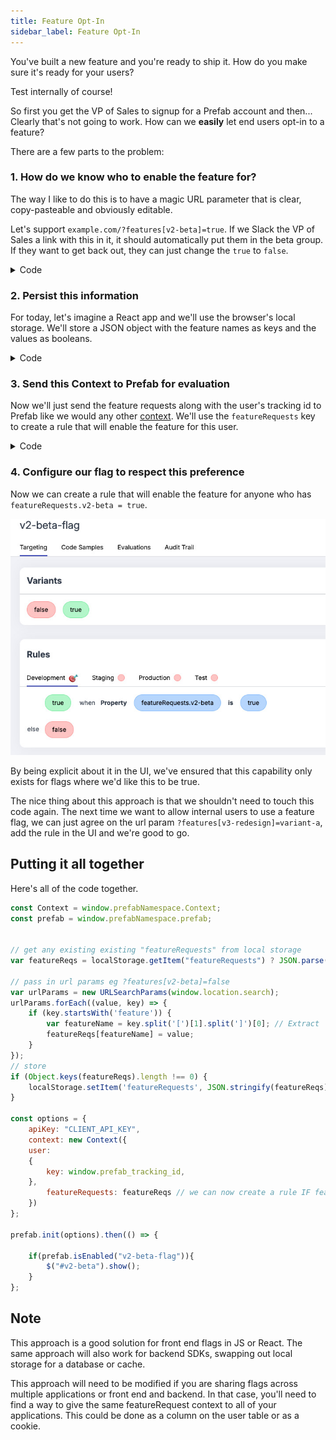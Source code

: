```yaml
---
title: Feature Opt-In
sidebar_label: Feature Opt-In
---
```


You've built a new feature and you're ready to ship it. How do you make sure it's ready for your users?

Test internally of course!

So first you get the VP of Sales to signup for a Prefab account and then...  Clearly that's not going to work. How can we **easily** let end users opt-in to a feature? 

There are a few parts to the problem: 

### 1. How do we know who to enable the feature for?

The way I like to do this is to have a magic URL parameter that is clear, copy-pasteable and obviously editable. 

Let's support `example.com/?features[v2-beta]=true`. If we Slack the VP of Sales a link with this in it, it should automatically put them in the beta group. If they want to get back out, they can just change the `true` to `false`.

<details className="">
<summary>Code</summary>

This code will parse anything that looks like `?features[___]=___` and store it as a "feature request". We don't want a magic URL that can force any feature flag we like, that would be too dangerous. By treating these as a "request" we retain the ultimate ability to decide if we want to honor the request or not in the feature flag UI, which is where it should be.

```javascript
// get any existing existing "featureRequests" from local storage
var featureReqs = localStorage.getItem("featureRequests") ? JSON.parse(localStorage.getItem("featureRequests")) : {};

// pass in url params eg ?features[v2-beta]=false
var urlParams = new URLSearchParams(window.location.search);
urlParams.forEach((value, key) => {
    if (key.startsWith('feature')) {
        var featureName = key.split('[')[1].split(']')[0]; // Extract 'v2-beta' from 'feature[v2-beta]'
        featureReqs[featureName] = value;
    }
});
```
</details>

### 2. Persist this information

For today, let's imagine a React app and we'll use the browser's local storage. We'll store a JSON object with the feature names as keys and the values as booleans.

<details className="">
<summary>Code</summary>

```javascript
// store
if (Object.keys(featureReqs).length !== 0) {
    localStorage.setItem('featureRequests', JSON.stringify(featureReqs));
}
```
</details>

### 3. Send this Context to Prefab for evaluation

Now we'll just send the feature requests along with the user's tracking id to Prefab like we would any other [context](/docs/explanations/concepts/context). We'll use the `featureRequests` key to create a rule that will enable the feature for this user.

<details className="">
<summary>Code</summary>

```javascript
const options = {
    apiKey: "CLIENT_API_KEY",
    context: new Context({
        user: { key: user.tracking_id },
        featureRequests: featureReqs // we can now create a rule IF featureRequests.v2-beta = true
    })
};

prefab.init(options).then(() => {

    if(prefab.isEnabled("v2-beta-flag")){
        $("#v2-beta").show();
    }
}
```
</details>

### 4. Configure our flag to respect this preference

Now we can create a rule that will enable the feature for anyone who has `featureRequests.v2-beta = true`.

![UI matching our context key](/img/docs/how-tos/optin-ff.jpg)

By being explicit about it in the UI, we've ensured that this capability only exists for flags where we'd like this to be true. 

The nice thing about this approach is that we shouldn't need to touch this code again. The next time we want to allow internal users to use a feature flag, we can just agree on the url param `?features[v3-redesign]=variant-a`, add the rule in the UI and we're good to go. 

## Putting it all together

Here's all of the code together. 

```javascript
const Context = window.prefabNamespace.Context;
const prefab = window.prefabNamespace.prefab;


// get any existing existing "featureRequests" from local storage
var featureReqs = localStorage.getItem("featureRequests") ? JSON.parse(localStorage.getItem("featureRequests")) : {}

// pass in url params eg ?features[v2-beta]=false
var urlParams = new URLSearchParams(window.location.search);
urlParams.forEach((value, key) => {
    if (key.startsWith('feature')) {
        var featureName = key.split('[')[1].split(']')[0]; // Extract 'v2-beta' from 'feature[v2-beta]'
        featureReqs[featureName] = value;
    }
});
// store
if (Object.keys(featureReqs).length !== 0) {
    localStorage.setItem('featureRequests', JSON.stringify(featureReqs));
}

const options = {
    apiKey: "CLIENT_API_KEY",
    context: new Context({
    user:
    {
        key: window.prefab_tracking_id,
    },
        featureRequests: featureReqs // we can now create a rule IF featureRequests.v2-beta = true
    })
};

prefab.init(options).then(() => {

    if(prefab.isEnabled("v2-beta-flag")){
        $("#v2-beta").show();
    }
};
```

## Note
This approach is a good solution for front end flags in JS or React. The same approach will also work for backend SDKs, swapping out local storage for a database or cache.

This approach will need to be modified if you are sharing flags across multiple applications or front end and backend. In that case, you'll need to find a way to give the same featureRequest context to all of your applications. This could be done as a column on the user table or as a cookie.

